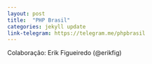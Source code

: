 ```yaml
---
layout: post
title:  "PHP Brasil"
categories: jekyll update
link-telegram: https://telegram.me/phpbrasil
---
```

Colaboração: Erik Figueiredo (@erikfig)
